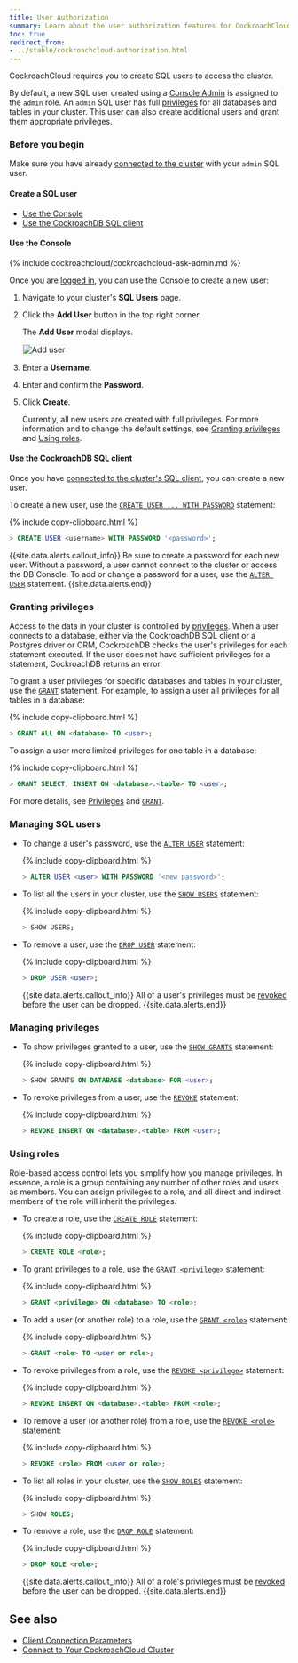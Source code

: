 ```yaml
---
title: User Authorization
summary: Learn about the user authorization features for CockroachCloud CockroachDB clusters.
toc: true
redirect_from:
- ../stable/cockroachcloud-authorization.html
---
```


CockroachCloud requires you to create SQL users to access the cluster.

By default, a new SQL user created using a [Console Admin](console-access-management.html#console-admin) is assigned to the `admin` role. An `admin` SQL user has full [privileges](../v20.1/authorization.html#assign-privileges) for all databases and tables in your cluster. This user can also create additional users and grant them appropriate privileges.

### Before you begin

Make sure you have already [connected to the cluster](connect-to-your-cluster.html) with your `admin` SQL user.

#### Create a SQL user

- [Use the Console](#use-the-console)
- [Use the CockroachDB SQL client](#use-the-cockroachdb-sql-client)

#### Use the Console

{% include cockroachcloud/cockroachcloud-ask-admin.md %}

Once you are [logged in](https://cockroachlabs.cloud/), you can use the Console to create a new user:

1. Navigate to your cluster's **SQL Users** page.
2. Click the **Add User** button in the top right corner.

    The **Add User** modal displays.

    <img src="{{ 'images/v20.1/cockroachcloud/add-user-modal.png' | relative_url }}" alt="Add user" style="border:1px solid #eee;max-width:100%" />

3. Enter a **Username**.
4. Enter and confirm the **Password**.
5. Click **Create**.

    Currently, all new users are created with full privileges. For more information and to change the default settings, see [Granting privileges](#granting-privileges) and [Using roles](#using-roles).

#### Use the CockroachDB SQL client

Once you have [connected to the cluster's SQL client](connect-to-your-cluster.html#step-4-connect-to-your-cluster), you can create a new user.

To create a new user, use the [`CREATE USER ... WITH PASSWORD`](../stable/create-user.html) statement:

{% include copy-clipboard.html %}
~~~ sql
> CREATE USER <username> WITH PASSWORD '<password>';
~~~

{{site.data.alerts.callout_info}}
Be sure to create a password for each new user. Without a password, a user cannot connect to the cluster or access the DB Console. To add or change a password for a user, use the [`ALTER USER`](../stable/alter-user.html) statement.
{{site.data.alerts.end}}

### Granting privileges

Access to the data in your cluster is controlled by [privileges](../v20.1/authorization.html#assign-privileges). When a user connects to a database, either via the CockroachDB SQL client or a Postgres driver or ORM, CockroachDB checks the user's privileges for each statement executed. If the user does not have sufficient privileges for a statement, CockroachDB returns an error.

To grant a user privileges for specific databases and tables in your cluster, use the [`GRANT`](../stable/grant.html) statement. For example, to assign a user all privileges for all tables in a database:

{% include copy-clipboard.html %}
~~~ sql
> GRANT ALL ON <database> TO <user>;
~~~

To assign a user more limited privileges for one table in a database:

{% include copy-clipboard.html %}
~~~ sql
> GRANT SELECT, INSERT ON <database>.<table> TO <user>;
~~~

For more details, see [Privileges](../v20.1/authorization.html#assign-privileges) and [`GRANT`](../stable/grant.html).

### Managing SQL users

- To change a user's password, use the [`ALTER USER`](../stable/alter-user.html) statement:

    {% include copy-clipboard.html %}
    ~~~ sql
    > ALTER USER <user> WITH PASSWORD '<new password>';
    ~~~

- To list all the users in your cluster, use the [`SHOW USERS`](../stable/show-users.html) statement:

    {% include copy-clipboard.html %}
    ~~~ sql
    > SHOW USERS;
    ~~~

- To remove a user, use the [`DROP USER`](../stable/drop-user.html) statement:

    {% include copy-clipboard.html %}
    ~~~ sql
    > DROP USER <user>;
    ~~~

    {{site.data.alerts.callout_info}}
    All of a user's privileges must be [revoked](#managing-privileges) before the user can be dropped.
    {{site.data.alerts.end}}

### Managing privileges

- To show privileges granted to a user, use the [`SHOW GRANTS`](../stable/show-grants.html) statement:

    {% include copy-clipboard.html %}
    ~~~ sql
    > SHOW GRANTS ON DATABASE <database> FOR <user>;
    ~~~

- To revoke privileges from a user, use the [`REVOKE`](../stable/revoke.html) statement:

    {% include copy-clipboard.html %}
    ~~~ sql
    > REVOKE INSERT ON <database>.<table> FROM <user>;
    ~~~

### Using roles

Role-based access control lets you simplify how you manage privileges. In essence, a role is a group containing any number of other roles and users as members. You can assign privileges to a role, and all direct and indirect members of the role will inherit the privileges.

- To create a role, use the [`CREATE ROLE`](../stable/create-role.html) statement:

    {% include copy-clipboard.html %}
    ~~~ sql
    > CREATE ROLE <role>;
    ~~~

- To grant privileges to a role, use the [`GRANT <privilege>`](../stable/grant.html) statement:

    {% include copy-clipboard.html %}
    ~~~ sql
    > GRANT <privilege> ON <database> TO <role>;
    ~~~

- To add a user (or another role) to a role, use the [`GRANT <role>`](../stable/grant-roles.html) statement:

    {% include copy-clipboard.html %}
    ~~~ sql
    > GRANT <role> TO <user or role>;
    ~~~

- To revoke privileges from a role, use the [`REVOKE <privilege>`](../stable/revoke.html) statement:

    {% include copy-clipboard.html %}
    ~~~ sql
    > REVOKE INSERT ON <database>.<table> FROM <role>;
    ~~~

- To remove a user (or another role) from a role, use the [`REVOKE <role>`](../stable/revoke-roles.html) statement:

    {% include copy-clipboard.html %}
    ~~~ sql
    > REVOKE <role> FROM <user or role>;
    ~~~

- To list all roles in your cluster, use the [`SHOW ROLES`](../stable/show-roles.html) statement:

    {% include copy-clipboard.html %}
    ~~~ sql
    > SHOW ROLES;
    ~~~

- To remove a role, use the [`DROP ROLE`](../stable/drop-role.html) statement:

    {% include copy-clipboard.html %}
    ~~~ sql
    > DROP ROLE <role>;
    ~~~

    {{site.data.alerts.callout_info}}
    All of a role's privileges must be [revoked](#managing-privileges) before the user can be dropped.
    {{site.data.alerts.end}}

## See also

- [Client Connection Parameters](../stable/connection-parameters.html)
- [Connect to Your CockroachCloud Cluster](connect-to-your-cluster.html)
